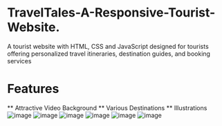 # TravelTales-A-Responsive-Tourist-Website.
A tourist website with HTML, CSS and JavaScript designed for tourists offering personalized travel itineraries, destination guides, and booking services
# Features
** Attractive Video Background
** Various Destinations
** Illustrations
![image](https://github.com/user-attachments/assets/4adf40f8-16c0-4a57-b617-ff24938d21d6)
![image](https://github.com/user-attachments/assets/22c01d1b-2b2b-4cab-855b-bd1dab259d4c)
![image](https://github.com/user-attachments/assets/688d1fa7-f228-473e-9f0f-3cde605a0b39)
![image](https://github.com/user-attachments/assets/3fe3c907-1f98-4ad5-ae06-be17fcacf5a1)
![image](https://github.com/user-attachments/assets/eb121248-0a81-4254-957b-b94cef2dd532)
![image](https://github.com/user-attachments/assets/126ce0a0-2392-4be2-8463-1c8c921406dd)
